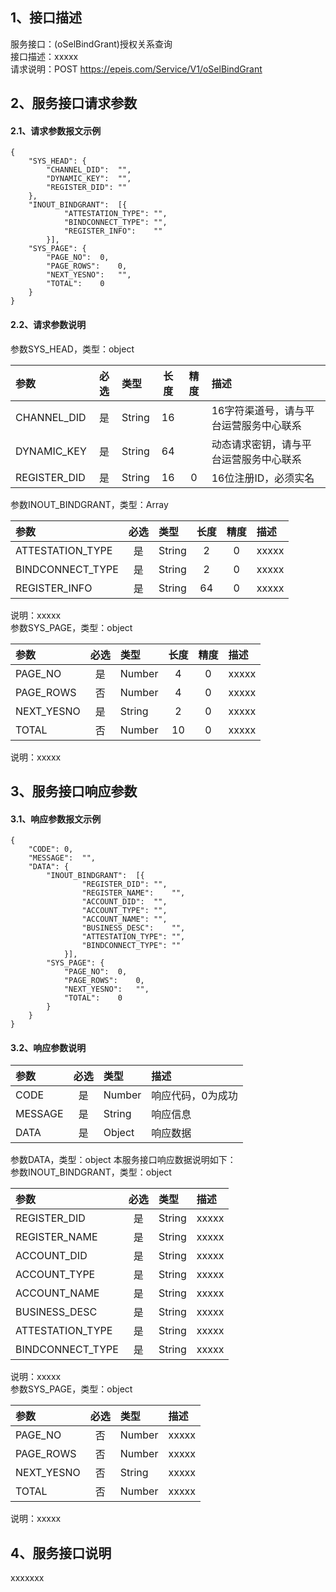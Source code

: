 ## 1、接口描述  
服务接口：(oSelBindGrant)授权关系查询  
接口描述：xxxxx  
请求说明：POST https://epeis.com/Service/V1/oSelBindGrant  
  
## 2、服务接口请求参数  
#### 2.1、请求参数报文示例  
~~~  
{
	"SYS_HEAD":	{
		"CHANNEL_DID":	"",
		"DYNAMIC_KEY":	"",
		"REGISTER_DID":	""
	},
	"INOUT_BINDGRANT":	[{
			"ATTESTATION_TYPE":	"",
			"BINDCONNECT_TYPE":	"",
			"REGISTER_INFO":	""
		}],
	"SYS_PAGE":	{
		"PAGE_NO":	0,
		"PAGE_ROWS":	0,
		"NEXT_YESNO":	"",
		"TOTAL":	0
	}
}  
~~~  
#### 2.2、请求参数说明  
参数SYS_HEAD，类型：object  
  
| 参数 | 必选 | 类型 | 长度 | 精度 | 描述 |  
| :----------------- | :----: | :-------- | :----: | :----: | :---------------- |  
| CHANNEL_DID | 是 | String | 16 |   | 16字符渠道号，请与平台运营服务中心联系 |  
| DYNAMIC_KEY | 是 | String | 64 |   | 动态请求密钥，请与平台运营服务中心联系 |  
| REGISTER_DID      |  是  | String   | 16 | 0 | 16位注册ID，必须实名 |  
  
参数INOUT_BINDGRANT，类型：Array  
  
| 参数              | 必选 | 类型     | 长度 | 精度 | 描述             |  
| :----------------- | :----: | :-------- | :----: | :----: | :---------------- |  
| ATTESTATION_TYPE |  是  | String   | 2 | 0 | xxxxx |  
| BINDCONNECT_TYPE |  是  | String   | 2 | 0 | xxxxx |  
| REGISTER_INFO |  是  | String   | 64 | 0 | xxxxx |  
  
说明：xxxxx  
参数SYS_PAGE，类型：object  
  
| 参数              | 必选 | 类型     | 长度 | 精度 | 描述             |  
| :----------------- | :----: | :-------- | :----: | :----: | :---------------- |  
| PAGE_NO |  是  | Number   | 4 | 0 | xxxxx |  
| PAGE_ROWS |  否  | Number   | 4 | 0 | xxxxx |  
| NEXT_YESNO |  是  | String   | 2 | 0 | xxxxx |  
| TOTAL |  否  | Number   | 10 | 0 | xxxxx |  
  
说明：xxxxx  
  
## 3、服务接口响应参数  
#### 3.1、响应参数报文示例  
~~~  
{
	"CODE":	0,
	"MESSAGE":	"",
	"DATA":	{
		"INOUT_BINDGRANT":	[{
				"REGISTER_DID":	"",
				"REGISTER_NAME":	"",
				"ACCOUNT_DID":	"",
				"ACCOUNT_TYPE":	"",
				"ACCOUNT_NAME":	"",
				"BUSINESS_DESC":	"",
				"ATTESTATION_TYPE":	"",
				"BINDCONNECT_TYPE":	""
			}],
		"SYS_PAGE":	{
			"PAGE_NO":	0,
			"PAGE_ROWS":	0,
			"NEXT_YESNO":	"",
			"TOTAL":	0
		}
	}
}  
~~~  
#### 3.2、响应参数说明  
  
| 参数              | 必选 | 类型     | 描述             |  
| :----------------- | :----: | :-------- | :---------------- |  
| CODE | 是 | Number | 响应代码，0为成功 |  
| MESSAGE | 是 | String | 响应信息 |  
| DATA | 是 | Object | 响应数据 |  
  
参数DATA，类型：object 本服务接口响应数据说明如下：  
参数INOUT_BINDGRANT，类型：object  
  

| 参数              | 必选 | 类型     | 描述             |  
| :----------------- | :----: | :-------- | :---------------- |  
| REGISTER_DID |  是  | String   | xxxxx |  
| REGISTER_NAME |  是  | String   | xxxxx |  
| ACCOUNT_DID |  是  | String   | xxxxx |  
| ACCOUNT_TYPE |  是  | String   | xxxxx |  
| ACCOUNT_NAME |  是  | String   | xxxxx |  
| BUSINESS_DESC |  是  | String   | xxxxx |  
| ATTESTATION_TYPE |  是  | String   | xxxxx |  
| BINDCONNECT_TYPE |  是  | String   | xxxxx |  
  
说明：xxxxx  
参数SYS_PAGE，类型：object  
  

| 参数              | 必选 | 类型     | 描述             |  
| :----------------- | :----: | :-------- | :---------------- |  
| PAGE_NO |  否  | Number   | xxxxx |  
| PAGE_ROWS |  否  | Number   | xxxxx |  
| NEXT_YESNO |  否  | String   | xxxxx |  
| TOTAL |  否  | Number   | xxxxx |  
  
说明：xxxxx  
## 4、服务接口说明  
xxxxxxx  
